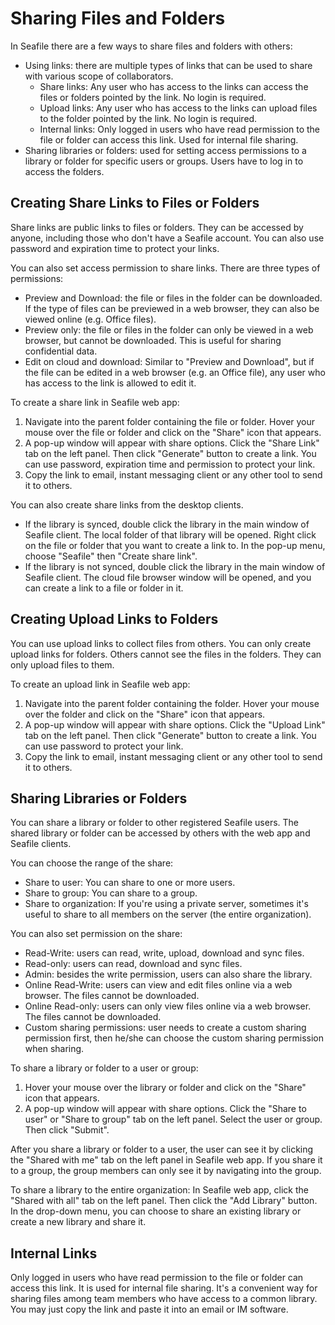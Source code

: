 # Sharing Files and Folders

In Seafile there are a few ways to share files and folders with others:

- Using links: there are multiple types of links that can be used to share with various scope of collaborators.
    - Share links: Any user who has access to the links can access the files or folders pointed by the link. No login is required.
    - Upload links: Any user who has access to the links can upload files to the folder pointed by the link. No login is required.
    - Internal links: Only logged in users who have read permission to the file or folder can access this link. Used for internal file sharing.
- Sharing libraries or folders: used for setting access permissions to a library or folder for specific users or groups. Users have to log in to access the folders.

## Creating Share Links to Files or Folders

Share links are public links to files or folders. They can be accessed by anyone, including those who don't have a Seafile account. You can also use password and expiration time to protect your links.

You can also set access permission to share links. There are three types of permissions:

* Preview and Download: the file or files in the folder can be downloaded. If the type of files can be previewed in a web browser, they can also be viewed online (e.g. Office files).
* Preview only: the file or files in the folder can only be viewed in a web browser, but cannot be downloaded. This is useful for sharing confidential data.
* Edit on cloud and download: Similar to "Preview and Download", but if the file can be edited in a web browser (e.g. an Office file), any user who has access to the link is allowed to edit it.

To create a share link in Seafile web app:

1. Navigate into the parent folder containing the file or folder. Hover your mouse over the file or folder and click on the "Share" icon that appears.
1. A pop-up window will appear with share options. Click the "Share Link" tab on the left panel. Then click "Generate" button to create a link. You can use password, expiration time and permission to protect your link.
1. Copy the link to email, instant messaging client or any other tool to send it to others.

You can also create share links from the desktop clients.

* If the library is synced, double click the library in the main window of Seafile client. The local folder of that library will be opened. Right click on the file or folder that you want to create a link to. In the pop-up menu, choose "Seafile" then "Create share link".
* If the library is not synced, double click the library in the main window of Seafile client. The cloud file browser window will be opened, and you can create a link to a file or folder in it.

## Creating Upload Links to Folders

You can use upload links to collect files from others. You can only create upload links for folders. Others cannot see the files in the folders. They can only upload files to them.

To create an upload link in Seafile web app:

1. Navigate into the parent folder containing the folder. Hover your mouse over the folder and click on the "Share" icon that appears.
1. A pop-up window will appear with share options. Click the "Upload Link" tab on the left panel. Then click "Generate" button to create a link. You can use password to protect your link.
1. Copy the link to email, instant messaging client or any other tool to send it to others.

## Sharing Libraries or Folders

You can share a library or folder to other registered Seafile users. The shared library or folder can be accessed by others with the web app and Seafile clients.

You can choose the range of the share:

* Share to user: You can share to one or more users.
* Share to group: You can share to a group.
* Share to organization: If you're using a private server, sometimes it's useful to share to all members on the server (the entire organization).

You can also set permission on the share:

* Read-Write: users can read, write, upload, download and sync files.
* Read-only: users can read, download and sync files.
* Admin: besides the write permission, users can also share the library.
* Online Read-Write: users can view and edit files online via a web browser. The files cannot be downloaded.
* Online Read-only: users can only view files online via a web browser. The files cannot be downloaded.
* Custom sharing permissions: user needs to create a custom sharing permission first, then he/she can choose the custom sharing permission when sharing.

To share a library or folder to a user or group:

1. Hover your mouse over the library or folder and click on the "Share" icon that appears.
1. A pop-up window will appear with share options. Click the "Share to user" or "Share to group" tab on the left panel. Select the user or group. Then click "Submit".

After you share a library or folder to a user, the user can see it by clicking the "Shared with me" tab on the left panel in Seafile web app. If you share it to a group, the group members can only see it by navigating into the group.

 To share a library to the entire organization: In Seafile web app, click the "Shared with all" tab on the left panel. Then click the "Add Library" button. In the drop-down menu, you can choose to share an existing library or create a new library and share it.

## Internal Links

Only logged in users who have read permission to the file or folder can access this link. It is used for internal file sharing. It's a convenient way for sharing files among team members who have access to a common library. You may just copy the link and paste it into an email or IM software.
